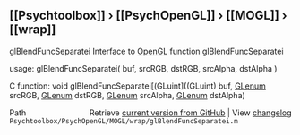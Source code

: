 ## [[Psychtoolbox]] &#8250; [[PsychOpenGL]] &#8250; [[MOGL]] &#8250; [[wrap]]

glBlendFuncSeparatei  Interface to [OpenGL](OpenGL) function glBlendFuncSeparatei  
  
usage:  glBlendFuncSeparatei( buf, srcRGB, dstRGB, srcAlpha, dstAlpha )  
  
C function:  void glBlendFuncSeparatei[(GLuint]((GLuint) buf, [GLenum](GLenum) srcRGB, [GLenum](GLenum) dstRGB, [GLenum](GLenum) srcAlpha, [GLenum](GLenum) dstAlpha)  




<div class="code_header" style="text-align:right;">
  <span style="float:left;">Path&nbsp;&nbsp;</span> <span class="counter">Retrieve <a href=
  "https://raw.github.com/Psychtoolbox-3/Psychtoolbox-3/beta/Psychtoolbox/PsychOpenGL/MOGL/wrap/glBlendFuncSeparatei.m">current version from GitHub</a> | View <a href=
  "https://github.com/Psychtoolbox-3/Psychtoolbox-3/commits/beta/Psychtoolbox/PsychOpenGL/MOGL/wrap/glBlendFuncSeparatei.m">changelog</a></span>
</div>
<div class="code">
  <code>Psychtoolbox/PsychOpenGL/MOGL/wrap/glBlendFuncSeparatei.m</code>
</div>

